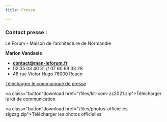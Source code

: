 ```yaml
---
title: Presse

---
```

### **Contact presse :**

Le Forum - Maison de l’architecture de Normandie

**Marion Vandaele**

* [**contact@man-leforum.fr**](mailto:contact@man-leforum.fr)
* 02 35 03 40 31 // 07 60 68 33 28
* 48 rue Victor Hugo 76000 Rouen

<a class="button download" href="/files/communique-de-presse_zigzag-2021.pdf">Télécharger le communiqué de presse</a>

<a class="button"download href="/files/kit-com-zz2021.zip">Télécharger le kit de communication</a>

<a class="button"download href="/files/photos-officielles-zigzag.zip">Télécharger les photos officielles</a>